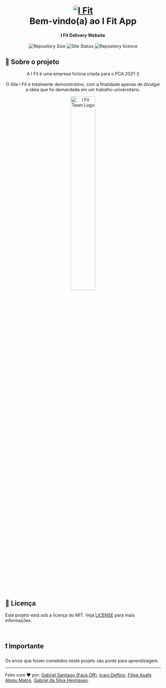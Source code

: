 <h1 align="center">
    <a href="https://i-fit-delivery.github.io/I-Fit-App/"><img alt="I Fit" src="https://res.cloudinary.com/face-studio/image/upload/v1631386225/I%20Fit/appbannergit_ce6llw.jpg"/>
    <br></a>
    Bem-vindo(a) ao I Fit App
</h1>

<h4 align="center">
    I Fit Delivery Website
</h4>
<p align="center">
  <img alt="Repository Size" src="https://img.shields.io/github/repo-size/I-Fit-Delivery/I-Fit-App?color=ff69b4&label=Repository%20Size">

  <img alt="Site Status" src="https://img.shields.io/website?down_color=critical&down_message=Offline&label=Website%20est%C3%A1%3A&up_color=brightnessgreen&up_message=Online&url=https%3A%2F%2Fgithub.com%2FOFaceOff%2FI-Fit">

  <img alt="Repository licence" src="https://img.shields.io/github/license/I-Fit-Delivery/I-Fit-App?color=blue&label=Licen%C3%A7a">
</p>

## :rocket: Sobre o projeto

<div align="center">
  <p>
      A I Fit é uma empresa ficticia criada para o PCA 2021-2<br><br>
      O Site I Fit é totalmente demonstrativo, com a finalidade apenas de divulgar a ideia que foi demandada em um trabalho universitário.<br>
  </p>
</div>
<p align="center">
  <img alt="I Fit Team Logo" src="https://res.cloudinary.com/face-studio/image/upload/v1630712519/I%20Fit/I_Fit_Team_2_fw2vz2.png" width="40%">
</p>

<br>

## :memo: Licença

<span>Este projeto está sob a licença do MIT. Veja [LICENSE](https://i-fit-delivery.github.io/I-Fit-App/blob/main/LICENSE) para mais informações.</span>

<br>

## :exclamation: Importante

<span>Os erros que foram cometidos neste projeto são ponte para aprendizagem.</span>

---
Feito com ♥ por:
<a href="https://github.com/OFaceOff">Gabriel Santiago (Face Off)</a>, 
<a href="https://github.com/icarorabello">Icaro Delfino</a>, 
<a href="https://github.com/lipsrx">Filipe Asafe Abreu Matos</a>, 
<a href="https://github.com/gbhenriques">Gabriel da Silva Henriques</a>.